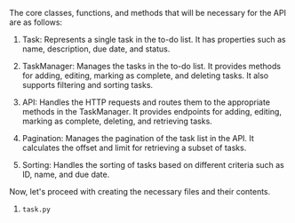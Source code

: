 The core classes, functions, and methods that will be necessary for the API are as follows:

1. Task: Represents a single task in the to-do list. It has properties such as name, description, due date, and status.

2. TaskManager: Manages the tasks in the to-do list. It provides methods for adding, editing, marking as complete, and deleting tasks. It also supports filtering and sorting tasks.

3. API: Handles the HTTP requests and routes them to the appropriate methods in the TaskManager. It provides endpoints for adding, editing, marking as complete, deleting, and retrieving tasks.

4. Pagination: Manages the pagination of the task list in the API. It calculates the offset and limit for retrieving a subset of tasks.

5. Sorting: Handles the sorting of tasks based on different criteria such as ID, name, and due date.

Now, let's proceed with creating the necessary files and their contents.

1. `task.py`

